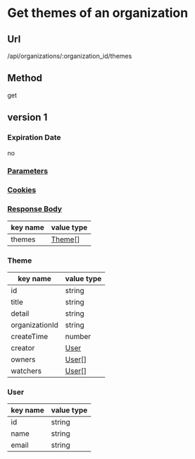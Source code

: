# Get themes of an organization

## Url

/api/organizations/:organization_id/themes

## Method

get

## version 1

### Expiration Date

no

### [Parameters](./Parameters.html)

### [Cookies](./Cookies.html)

### [Response Body](./Response.html)

key name | value type
--- | ---
themes | [Theme](#theme)[]

### Theme

key name | value type
--- | ---
id | string
title | string
detail | string
organizationId | string
createTime | number
creator | [User](#user)
owners | [User](#user)[]
watchers | [User](#user)[]

### User

key name | value type
--- | ---
id | string
name | string
email | string
